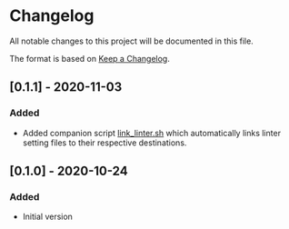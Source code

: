 # Changelog
All notable changes to this project will be documented in this file.

The format is based on [Keep a Changelog](https://keepachangelog.com/en/1.0.0/).

## [0.1.1] - 2020-11-03
### Added
- Added companion script [link_linter.sh](link_linter.sh) which automatically links linter setting files to their respective destinations.

## [0.1.0] - 2020-10-24
### Added
- Initial version
